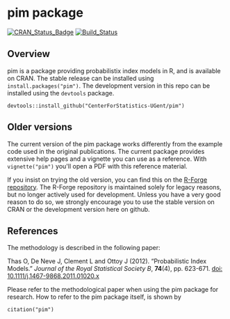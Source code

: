 pim package
================

<!-- README.md is generated from README.Rmd. Please edit that file -->
[![CRAN\_Status\_Badge](http://www.r-pkg.org/badges/version/pim)](http://cran.r-project.org/package=pim) [![Build\_Status](https://travis-ci.org/CenterForStatistics-UGent/pim.svg?branch=master)](https://travis-ci.org/CenterForStatistics-UGent/pim)

Overview
--------

pim is a package providing probabilistix index models in R, and is available on CRAN. The stable release can be installed using `install.packages("pim")`. The development version in this repo can be installed using the `devtools` package.

    devtools::install_github("CenterForStatistics-UGent/pim")

Older versions
--------------

The current version of the pim package works differently from the example code used in the original publications. The current package provides extensive help pages and a vignette you can use as a reference. With `vignette("pim")` you'll open a PDF with this reference material.

If you insist on trying the old version, you can find this on the [R-Forge repository](https://r-forge.r-project.org/R/?group_id=1120). The R-Forge repository is maintained solely for legacy reasons, but no longer actively used for development. Unless you have a very good reason to do so, we strongly encourage you to use the stable version on CRAN or the development version here on github.

References
----------

The methodology is described in the following paper:

Thas O, De Neve J, Clement L and Ottoy J (2012). “Probabilistic Index Models.” *Journal of the Royal Statistical Society B*, **74**(4), pp. 623-671. [doi: 10.1111/j.1467-9868.2011.01020.x](http://dx.doi.org/10.1111/j.1467-9868.2011.01020.x)

Please refer to the methodological paper when using the pim package for research. How to refer to the pim package itself, is shown by

    citation("pim")
